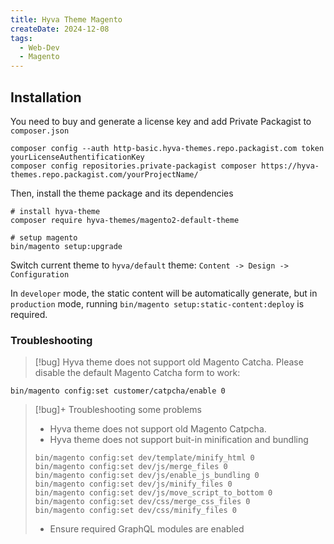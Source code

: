 ```yaml
---
title: Hyva Theme Magento
createDate: 2024-12-08
tags:
  - Web-Dev
  - Magento
---
```

## Installation

You need to buy and generate a license key and add Private Packagist to `composer.json`

```shell
composer config --auth http-basic.hyva-themes.repo.packagist.com token yourLicenseAuthentificationKey
composer config repositories.private-packagist composer https://hyva-themes.repo.packagist.com/yourProjectName/
```

Then, install the theme package and its dependencies

```shell
# install hyva-theme
composer require hyva-themes/magento2-default-theme

# setup magento
bin/magento setup:upgrade
```

Switch current theme to `hyva/default` theme: `Content -> Design -> Configuration`

In `developer` mode, the static content will be automatically generate, but in `production` mode, running `bin/magento setup:static-content:deploy` is required.
### Troubleshooting

> [!bug] Hyva theme does not support old Magento Catcha. Please disable the default Magento Catcha form to work:

```shell
bin/magento config:set customer/catpcha/enable 0
```

> [!bug]+ Troubleshooting some problems
> - Hyva theme does not support old Magento Catpcha.
> - Hyva theme does not support buit-in minification and bundling
> ```shell
> bin/magento config:set dev/template/minify_html 0
> bin/magento config:set dev/js/merge_files 0
> bin/magento config:set dev/js/enable_js_bundling 0
> bin/magento config:set dev/js/minify_files 0
> bin/magento config:set dev/js/move_script_to_bottom 0
> bin/magento config:set dev/css/merge_css_files 0
> bin/magento config:set dev/css/minify_files 0
> ```
> - Ensure required GraphQL modules are enabled








